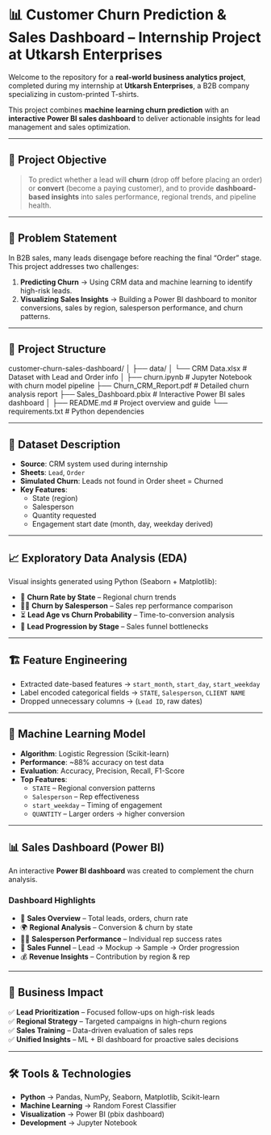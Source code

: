 # 📊 Customer Churn Prediction & Sales Dashboard – Internship Project at Utkarsh Enterprises  

Welcome to the repository for a **real-world business analytics project**, completed during my internship at **Utkarsh Enterprises**, a B2B company specializing in custom-printed T-shirts.  

This project combines **machine learning churn prediction** with an **interactive Power BI sales dashboard** to deliver actionable insights for lead management and sales optimization.  

---

## 🚀 Project Objective  

> To predict whether a lead will **churn** (drop off before placing an order) or **convert** (become a paying customer), and to provide **dashboard-based insights** into sales performance, regional trends, and pipeline health.  

---

## 🧠 Problem Statement  

In B2B sales, many leads disengage before reaching the final “Order” stage.  
This project addresses two challenges:  

1. **Predicting Churn** → Using CRM data and machine learning to identify high-risk leads.  
2. **Visualizing Sales Insights** → Building a Power BI dashboard to monitor conversions, sales by region, salesperson performance, and churn patterns.  

---

## 📁 Project Structure  

customer-churn-sales-dashboard/
│
├── data/
│   └── CRM Data.xlsx              # Dataset with Lead and Order info
│
├── churn.ipynb                    # Jupyter Notebook with churn model pipeline
├── Churn_CRM_Report.pdf           # Detailed churn analysis report
├── Sales_Dashboard.pbix           # Interactive Power BI sales dashboard
│
├── README.md                      # Project overview and guide
└── requirements.txt               # Python dependencies



---

## 🧾 Dataset Description  

- **Source**: CRM system used during internship  
- **Sheets**: `Lead`, `Order`  
- **Simulated Churn**: Leads not found in Order sheet = Churned  
- **Key Features**:  
  - State (region)  
  - Salesperson  
  - Quantity requested  
  - Engagement start date (month, day, weekday derived)  

---

## 📈 Exploratory Data Analysis (EDA)  

Visual insights generated using Python (Seaborn + Matplotlib):  
- 📍 **Churn Rate by State** – Regional churn trends  
- 🧑‍💼 **Churn by Salesperson** – Sales rep performance comparison  
- ⏳ **Lead Age vs Churn Probability** – Time-to-conversion analysis  
- 🔄 **Lead Progression by Stage** – Sales funnel bottlenecks  

---

## 🏗️ Feature Engineering  

- Extracted date-based features → `start_month`, `start_day`, `start_weekday`  
- Label encoded categorical fields → `STATE`, `Salesperson`, `CLIENT NAME`  
- Dropped unnecessary columns → (`Lead ID`, raw dates)  

---

## 🤖 Machine Learning Model  

- **Algorithm**: Logistic Regression (Scikit-learn)  
- **Performance**: ~88% accuracy on test data  
- **Evaluation**: Accuracy, Precision, Recall, F1-Score  
- **Top Features**:  
  - `STATE` – Regional conversion patterns  
  - `Salesperson` – Rep effectiveness  
  - `start_weekday` – Timing of engagement  
  - `QUANTITY` – Larger orders → higher conversion  

---

## 📊 Sales Dashboard (Power BI)  

An interactive **Power BI dashboard** was created to complement the churn analysis.  

### Dashboard Highlights  
- 📌 **Sales Overview** – Total leads, orders, churn rate  
- 🌍 **Regional Analysis** – Conversion & churn by state  
- 👩‍💼 **Salesperson Performance** – Individual rep success rates  
- 🔄 **Sales Funnel** – Lead → Mockup → Sample → Order progression  
- 💰 **Revenue Insights** – Contribution by region & rep  
 

---

## 💼 Business Impact  

✅ **Lead Prioritization** – Focused follow-ups on high-risk leads  
✅ **Regional Strategy** – Targeted campaigns in high-churn regions  
✅ **Sales Training** – Data-driven evaluation of sales reps  
✅ **Unified Insights** – ML + BI dashboard for proactive sales decisions  

---

## 🛠️ Tools & Technologies  

- **Python** → Pandas, NumPy, Seaborn, Matplotlib, Scikit-learn  
- **Machine Learning** → Random Forest Classifier  
- **Visualization** → Power BI (pbix dashboard)  
- **Development** → Jupyter Notebook  


